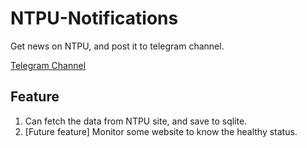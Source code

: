 # NTPU-Notifications

Get news on NTPU, and post it to telegram channel.

[Telegram Channel](https://t.me/ntpu_notifications)

## Feature

1. Can fetch the data from NTPU site, and save to sqlite.
2. [Future feature] Monitor some website to know the healthy status.
